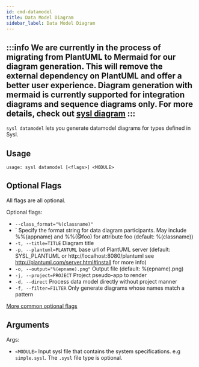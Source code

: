 ```yaml
---
id: cmd-datamodel
title: Data Model Diagram
sidebar_label: Data Model Diagram
---
```



:::info
We are currently in the process of migrating from PlantUML to Mermaid for our diagram generation. This will remove the external dependency on PlantUML and offer a better user experience. Diagram generation with mermaid is currently supported for integration diagrams and sequence diagrams only. For more details, check out [sysl diagram](cmd-diagram)
:::
---


`sysl datamodel` lets you generate datamodel diagrams for types defined in Sysl.

## Usage

```
usage: sysl datamodel [<flags>] <MODULE>
```

## Optional Flags

All flags are all optional.

Optional flags:

- `--class_format="%(classname)"`
- ` Specify the format string for data diagram participants. May include %%(appname) and %%(@foo) for attribute foo (default: %(classname))
- `-t, --title=TITLE` Diagram title
- `-p, --plantuml=PLANTUML` base url of PlantUML server (default: SYSL_PLANTUML or http://localhost:8080/plantuml see http://plantuml.com/server.html#install for more info)
- `-o, --output="%(epname).png"` Output file (default: %(epname).png)
- `-j, --project=PROJECT` Project pseudo-app to render
- `-d, --direct` Process data model directly without project manner
- `-f, --filter=FILTER` Only generate diagrams whose names match a pattern

[More common optional flags](common-flags)

## Arguments

Args:

- `<MODULE>` Input sysl file that contains the system specifications. e.g `simple.sysl`. The `.sysl` file type is optional.

